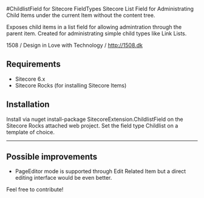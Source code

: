 #ChildlistField for Sitecore FieldTypes
Sitecore List Field for Administrating Child Items under the current Item without the content tree. 

Exposes child items in a list field for allowing admintration through the parent item. 
Created for administrating simple child types like Link Lists. 

1508 / Design in Love with Technology / http://1508.dk

## Requirements
* Sitecore 6.x 
* Sitecore Rocks (for installing Sitecore Items)

## Installation 
Install via nuget install-package SitecoreExtension.ChildlistField on the Sitecore Rocks attached web project.
Set the field type Childlist on a template of choice. 

-------

## Possible improvements 
* PageEditor mode is supported through Edit Related Item but a direct editing interface would be even better.

Feel free to contribute!
